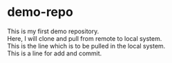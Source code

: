 # demo-repo

This is my first demo repository.
<br>
Here, I will clone and pull from remote to local system.
<br>
This is the line which is to be pulled in the local system.
<br>
This is a line for add and commit.

